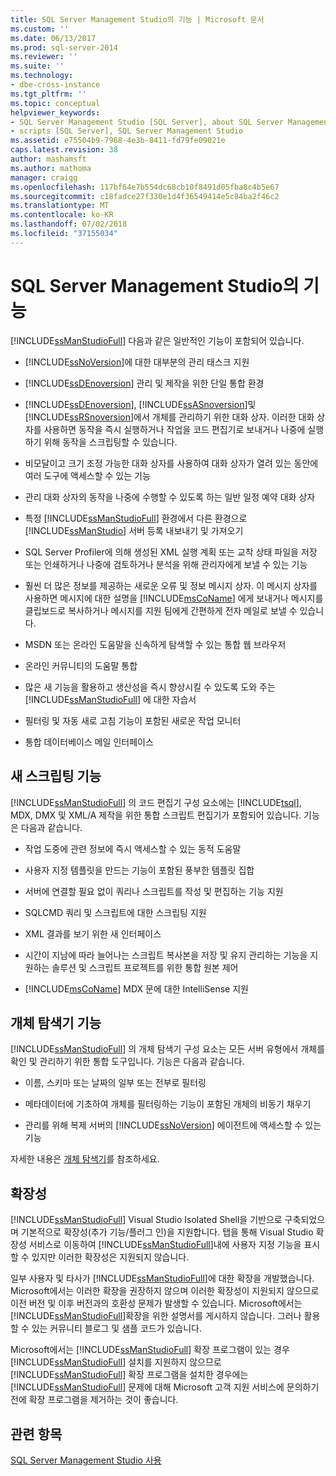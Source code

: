 ```yaml
---
title: SQL Server Management Studio의 기능 | Microsoft 문서
ms.custom: ''
ms.date: 06/13/2017
ms.prod: sql-server-2014
ms.reviewer: ''
ms.suite: ''
ms.technology:
- dbe-cross-instance
ms.tgt_pltfrm: ''
ms.topic: conceptual
helpviewer_keywords:
- SQL Server Management Studio [SQL Server], about SQL Server Management Studio
- scripts [SQL Server], SQL Server Management Studio
ms.assetid: e75504b9-7968-4e3b-8411-fd79fe09021e
caps.latest.revision: 38
author: mashamsft
ms.author: mathoma
manager: craigg
ms.openlocfilehash: 117bf64e7b554dc68cb10f8491d05fba8c4b5e67
ms.sourcegitcommit: c18fadce27f330e1d4f36549414e5c84ba2f46c2
ms.translationtype: MT
ms.contentlocale: ko-KR
ms.lasthandoff: 07/02/2018
ms.locfileid: "37155034"
---
```

# <a name="features-in-sql-server-management-studio"></a>SQL Server Management Studio의 기능
  [!INCLUDE[ssManStudioFull](../includes/ssmanstudiofull-md.md)] 다음과 같은 일반적인 기능이 포함되어 있습니다.  
  
-   [!INCLUDE[ssNoVersion](../includes/ssnoversion-md.md)]에 대한 대부분의 관리 태스크 지원  
  
-   [!INCLUDE[ssDEnoversion](../includes/ssdenoversion-md.md)] 관리 및 제작을 위한 단일 통합 환경  
  
-   [!INCLUDE[ssDEnoversion](../includes/ssdenoversion-md.md)], [!INCLUDE[ssASnoversion](../includes/ssasnoversion-md.md)]및 [!INCLUDE[ssRSnoversion](../includes/ssrsnoversion-md.md)]에서 개체를 관리하기 위한 대화 상자. 이러한 대화 상자를 사용하면 동작을 즉시 실행하거나 작업을 코드 편집기로 보내거나 나중에 실행하기 위해 동작을 스크립팅할 수 있습니다.  
  
-   비모달이고 크기 조정 가능한 대화 상자를 사용하여 대화 상자가 열려 있는 동안에 여러 도구에 액세스할 수 있는 기능  
  
-   관리 대화 상자의 동작을 나중에 수행할 수 있도록 하는 일반 일정 예약 대화 상자  
  
-   특정 [!INCLUDE[ssManStudioFull](../includes/ssmanstudiofull-md.md)] 환경에서 다른 환경으로 [!INCLUDE[ssManStudio](../includes/ssmanstudio-md.md)] 서버 등록 내보내기 및 가져오기  
  
-   SQL Server Profiler에 의해 생성된 XML 실행 계획 또는 교착 상태 파일을 저장 또는 인쇄하거나 나중에 검토하거나 분석을 위해 관리자에게 보낼 수 있는 기능  
  
-   훨씬 더 많은 정보를 제공하는 새로운 오류 및 정보 메시지 상자. 이 메시지 상자를 사용하면 메시지에 대한 설명을 [!INCLUDE[msCoName](../includes/msconame-md.md)] 에게 보내거나 메시지를 클립보드로 복사하거나 메시지를 지원 팀에게 간편하게 전자 메일로 보낼 수 있습니다.  
  
-   MSDN 또는 온라인 도움말을 신속하게 탐색할 수 있는 통합 웹 브라우저  
  
-   온라인 커뮤니티의 도움말 통합  
  
-   많은 새 기능을 활용하고 생산성을 즉시 향상시킬 수 있도록 도와 주는 [!INCLUDE[ssManStudioFull](../includes/ssmanstudiofull-md.md)] 에 대한 자습서  
  
-   필터링 및 자동 새로 고침 기능이 포함된 새로운 작업 모니터  
  
-   통합 데이터베이스 메일 인터페이스  
  
## <a name="new-scripting-capabilities"></a>새 스크립팅 기능  
 [!INCLUDE[ssManStudioFull](../includes/ssmanstudiofull-md.md)] 의 코드 편집기 구성 요소에는 [!INCLUDE[tsql](../includes/tsql-md.md)], MDX, DMX 및 XML/A 제작을 위한 통합 스크립트 편집기가 포함되어 있습니다. 기능은 다음과 같습니다.  
  
-   작업 도중에 관련 정보에 즉시 액세스할 수 있는 동적 도움말  
  
-   사용자 지정 템플릿을 만드는 기능이 포함된 풍부한 템플릿 집합  
  
-   서버에 연결할 필요 없이 쿼리나 스크립트를 작성 및 편집하는 기능 지원  
  
-   SQLCMD 쿼리 및 스크립트에 대한 스크립팅 지원  
  
-   XML 결과를 보기 위한 새 인터페이스  
  
-   시간이 지남에 따라 늘어나는 스크립트 복사본을 저장 및 유지 관리하는 기능을 지원하는 솔루션 및 스크립트 프로젝트를 위한 통합 원본 제어  
  
-   [!INCLUDE[msCoName](../includes/msconame-md.md)] MDX 문에 대한 IntelliSense 지원  
  
## <a name="object-explorer-features"></a>개체 탐색기 기능  
 [!INCLUDE[ssManStudioFull](../includes/ssmanstudiofull-md.md)] 의 개체 탐색기 구성 요소는 모든 서버 유형에서 개체를 확인 및 관리하기 위한 통합 도구입니다. 기능은 다음과 같습니다.  
  
-   이름, 스키마 또는 날짜의 일부 또는 전부로 필터링  
  
-   메타데이터에 기초하여 개체를 필터링하는 기능이 포함된 개체의 비동기 채우기  
  
-   관리를 위해 복제 서버의 [!INCLUDE[ssNoVersion](../includes/ssnoversion-md.md)] 에이전트에 액세스할 수 있는 기능  
  
 자세한 내용은 [개체 탐색기](../ssms/object/object-explorer.md)를 참조하세요.  
  
## <a name="extensibility"></a>확장성  
 [!INCLUDE[ssManStudioFull](../includes/ssmanstudiofull-md.md)] Visual Studio Isolated Shell을 기반으로 구축되었으며 기본적으로 확장성(추가 기능/플러그 인)을 지원합니다. 탭을 통해 Visual Studio 확장성 서비스로 이동하여 [!INCLUDE[ssManStudioFull](../includes/ssmanstudiofull-md.md)]내에 사용자 지정 기능을 표시할 수 있지만 이러한 확장성은 지원되지 않습니다.  
  
 일부 사용자 및 타사가 [!INCLUDE[ssManStudioFull](../includes/ssmanstudiofull-md.md)]에 대한 확장을 개발했습니다. Microsoft에서는 이러한 확장을 권장하지 않으며 이러한 확장성이 지원되지 않으므로 이전 버전 및 이후 버전과의 호환성 문제가 발생할 수 있습니다. Microsoft에서는 [!INCLUDE[ssManStudioFull](../includes/ssmanstudiofull-md.md)]확장을 위한 설명서를 게시하지 않습니다. 그러나 활용할 수 있는 커뮤니티 블로그 및 샘플 코드가 있습니다.  
  
 Microsoft에서는 [!INCLUDE[ssManStudioFull](../includes/ssmanstudiofull-md.md)] 확장 프로그램이 있는 경우 [!INCLUDE[ssManStudioFull](../includes/ssmanstudiofull-md.md)] 설치를 지원하지 않으므로 [!INCLUDE[ssManStudioFull](../includes/ssmanstudiofull-md.md)] 확장 프로그램을 설치한 경우에는 [!INCLUDE[ssManStudioFull](../includes/ssmanstudiofull-md.md)] 문제에 대해 Microsoft 고객 지원 서비스에 문의하기 전에 확장 프로그램을 제거하는 것이 좋습니다.  
  
## <a name="see-also"></a>관련 항목  
 [SQL Server Management Studio 사용](../database-engine/use-sql-server-management-studio.md)  
  
  
